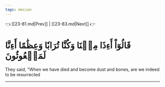 ```yaml
---
tags: meccan
---
```


👈 [[23-81.md|Prev]] | [[23-83.md|Next]] 👉

# قَالُوٓاْ أَءِذَا مِتۡنَا وَكُنَّا تُرَابٗا وَعِظَٰمًا أَءِنَّا لَمَبۡعُوثُونَ

They said, "When we have died and become dust and bones, are we indeed to be resurrected

---

